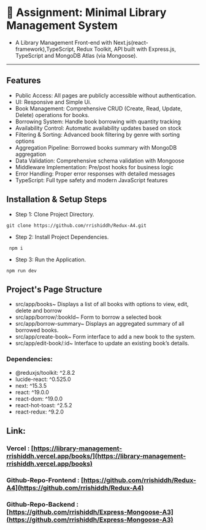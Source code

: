 # 📖 Assignment: Minimal Library Management System

- A Library Management Front-end with Next.js(react-framework),TypeScript, Redux Toolkit, API built with Express.js, TypeScript and MongoDB Atlas (via Mongoose).

* * *

## Features

* Public Access: All pages are publicly accessible without authentication.
* UI: Responsive and Simple Ui.
* Book Management: Comprehensive CRUD (Create, Read, Update, Delete) operations for books.
* Borrowing System: Handle book borrowing with quantity tracking
* Availability Control: Automatic availability updates based on stock
* Filtering & Sorting: Advanced book filtering by genre with sorting options
* Aggregation Pipeline: Borrowed books summary with MongoDB aggregation
* Data Validation: Comprehensive schema validation with Mongoose
* Middleware Implementation: Pre/post hooks for business logic
* Error Handling: Proper error responses with detailed messages
* TypeScript: Full type safety and modern JavaScript features

## Installation & Setup Steps

- Step 1: Clone Project Directory.
 
`git clone https://github.com/rrishiddh/Redux-A4.git`

- Step 2: Install Project Dependencies.

` npm i`


- Step 3: Run the Application.

`npm run dev`



###

## Project's Page Structure

* src/app/books~ Displays a list of all books with options to view, edit, delete and borrow
* src/app/borrow/:bookId~ Form to borrow a selected book
* src/app/borrow-summary~ Displays an aggregated summary of all borrowed books.
* src/app/create-book~ Form interface to add a new book to the system.
* src/app/edit-book/:id~ Interface to update an existing book’s details.


### Dependencies:
- @reduxjs/toolkit: ^2.8.2
- lucide-react: ^0.525.0
- next: ^15.3.5
- react: ^19.0.0
- react-dom: ^19.0.0
- react-hot-toast: ^2.5.2
- react-redux: ^9.2.0

##  Link: 
### Vercel : [https://library-management-rrishiddh.vercel.app/books/](https://library-management-rrishiddh.vercel.app/books)

###  Github-Repo-Frontend : [https://github.com/rrishiddh/Redux-A4](https://github.com/rrishiddh/Redux-A4)
###  Github-Repo-Backend : [https://github.com/rrishiddh/Express-Mongoose-A3](https://github.com/rrishiddh/Express-Mongoose-A3)


